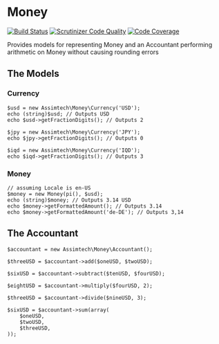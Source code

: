 # Money

[![Build Status](https://travis-ci.org/assimtech/money.svg?branch=master)](https://travis-ci.org/assimtech/money)
[![Scrutinizer Code Quality](https://scrutinizer-ci.com/g/assimtech/money/badges/quality-score.png?b=master)](https://scrutinizer-ci.com/g/assimtech/money/?branch=master)
[![Code Coverage](https://scrutinizer-ci.com/g/assimtech/money/badges/coverage.png?b=master)](https://scrutinizer-ci.com/g/assimtech/money/?branch=master)

Provides models for representing Money and an Accountant performing arithmetic on Money without causing rounding errors

## The Models

### Currency

    $usd = new Assimtech\Money\Currency('USD');
    echo (string)$usd; // Outputs USD
    echo $usd->getFractionDigits(); // Outputs 2

    $jpy = new Assimtech\Money\Currency('JPY');
    echo $jpy->getFractionDigits(); // Outputs 0

    $iqd = new Assimtech\Money\Currency('IQD');
    echo $iqd->getFractionDigits(); // Outputs 3


### Money

    // assuming Locale is en-US
    $money = new Money(pi(), $usd);
    echo (string)$money; // Outputs 3.14 USD
    echo $money->getFormattedAmount(); // Outputs 3.14
    echo $money->getFormattedAmount('de-DE'); // Outputs 3,14


## The Accountant

    $accountant = new Assimtech\Money\Accountant();

    $threeUSD = $accountant->add($oneUSD, $twoUSD);

    $sixUSD = $accountant->subtract($tenUSD, $fourUSD);

    $eightUSD = $accountant->multiply($fourUSD, 2);

    $threeUSD = $accountant->divide($nineUSD, 3);

    $sixUSD = $accountant->sum(array(
        $oneUSD,
        $twoUSD,
        $threeUSD,
    ));

